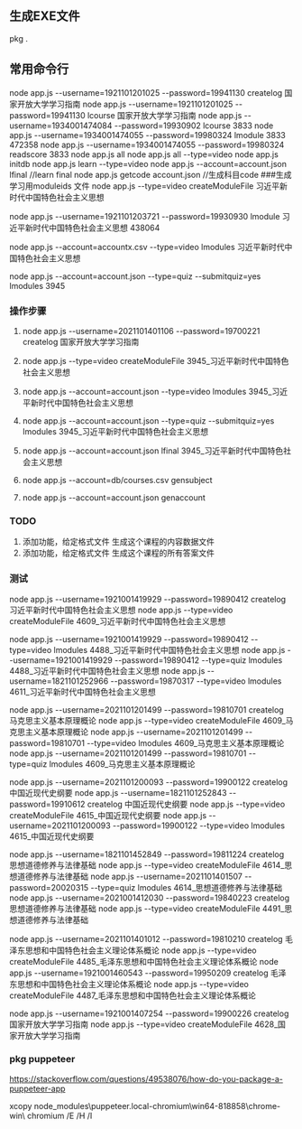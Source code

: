 ## 生成EXE文件
pkg .


## 常用命令行

node app.js  --username=1921101201025 --password=19941130 createlog 国家开放大学学习指南
node app.js  --username=1921101201025 --password=19941130 lcourse 国家开放大学学习指南
node app.js  --username=1934001474084 --password=19930902 lcourse 3833
node app.js  --username=1934001474055 --password=19980324 lmodule 3833 472358
node app.js  --username=1934001474055 --password=19980324 readscore 3833
node app.js all
node app.js all --type=video
node app.js initdb
node app.js learn --type=video
node app.js --account=account.json lfinal  //learn final 
node app.js getcode account.json   //生成科目code 
###生成学习用moduleids 文件
node app.js --type=video createModuleFile 习近平新时代中国特色社会主义思想

node app.js  --username=1921101203721 --password=19930930 lmodule 习近平新时代中国特色社会主义思想 438064

node app.js  --account=accountx.csv --type=video lmodules 习近平新时代中国特色社会主义思想

node app.js  --account=account.json --type=quiz --submitquiz=yes lmodules 3945

### 操作步骤
1. node app.js  --username=2021101401106 --password=19700221 createlog 国家开放大学学习指南
2. node app.js --type=video createModuleFile 3945_习近平新时代中国特色社会主义思想
3. node app.js  --account=account.json --type=video lmodules 3945_习近平新时代中国特色社会主义思想
4. node app.js  --account=account.json --type=quiz --submitquiz=yes lmodules 3945_习近平新时代中国特色社会主义思想
5. node app.js  --account=account.json   lfinal 3945_习近平新时代中国特色社会主义思想

0. node app.js  --account=db/courses.csv gensubject
0. node app.js  --account=account.json genaccount
### TODO
1. 添加功能，给定格式文件 生成这个课程的内容数据文件
2. 添加功能，给定格式文件 生成这个课程的所有答案文件

### 测试
node app.js  --username=1921001419929 --password=19890412 createlog 习近平新时代中国特色社会主义思想
node app.js  --type=video createModuleFile 4609_习近平新时代中国特色社会主义思想

node app.js  --username=1921001419929 --password=19890412 --type=video lmodules 4488_习近平新时代中国特色社会主义思想
node app.js  --username=1921001419929 --password=19890412 --type=quiz lmodules 4488_习近平新时代中国特色社会主义思想
node app.js  --username=1821101252966 --password=19870317 --type=video lmodules 4611_习近平新时代中国特色社会主义思想


node app.js  --username=2021101201499 --password=19810701 createlog 马克思主义基本原理概论
node app.js  --type=video createModuleFile 4609_马克思主义基本原理概论
node app.js  --username=2021101201499 --password=19810701 --type=video lmodules 4609_马克思主义基本原理概论
node app.js  --username=2021101201499 --password=19810701 --type=quiz lmodules 4609_马克思主义基本原理概论

node app.js  --username=2021101200093 --password=19900122 createlog 中国近现代史纲要
node app.js  --username=1821101252843 --password=19910612 createlog 中国近现代史纲要
node app.js  --type=video createModuleFile 4615_中国近现代史纲要
node app.js  --username=2021101200093 --password=19900122 --type=video lmodules  4615_中国近现代史纲要


node app.js  --username=1821101452849 --password=19811224 createlog 思想道德修养与法律基础
node app.js  --type=video createModuleFile 4614_思想道德修养与法律基础
node app.js  --username=2021101401507 --password=20020315 --type=quiz lmodules 4614_思想道德修养与法律基础
node app.js  --username=2021001412030 --password=19840223 createlog 思想道德修养与法律基础
node app.js  --type=video createModuleFile 4491_思想道德修养与法律基础


node app.js  --username=2021101401012 --password=19810210 createlog 毛泽东思想和中国特色社会主义理论体系概论
node app.js  --type=video createModuleFile 4485_毛泽东思想和中国特色社会主义理论体系概论
node app.js  --username=1921001460543 --password=19950209 createlog 毛泽东思想和中国特色社会主义理论体系概论
node app.js  --type=video createModuleFile 4487_毛泽东思想和中国特色社会主义理论体系概论

node app.js  --username=1921001407254 --password=19900226 createlog 国家开放大学学习指南
node app.js  --type=video createModuleFile 4628_国家开放大学学习指南


### pkg puppeteer

https://stackoverflow.com/questions/49538076/how-do-you-package-a-puppeteer-app

xcopy node_modules\puppeteer\.local-chromium\win64-818858\chrome-win\ chromium /E /H /I